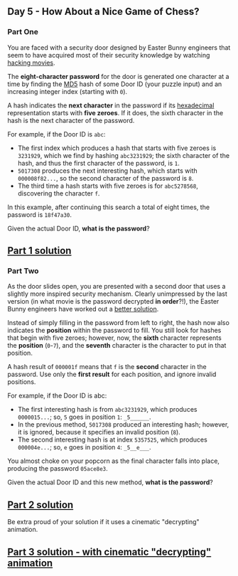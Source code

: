 ## Day 5 - How About a Nice Game of Chess?

### Part One

You are faced with a security door designed by Easter Bunny engineers that seem to have acquired
most of their security knowledge by watching [hacking movies][1].

The **eight-character password** for the door is generated one character at a time by finding
the [MD5][2] hash of some Door ID (your puzzle input) and an increasing integer index (starting
with `0`).

A hash indicates the **next character** in the password if its [hexadecimal][3] representation
starts with **five zeroes**. If it does, the sixth character in the hash is the next character
of the password.

For example, if the Door ID is `abc`:

 * The first index which produces a hash that starts with five zeroes is `3231929`, which we find
    by hashing `abc3231929`; the sixth character of the hash, and thus the first character of
    the password, is `1`.
 * `5017308` produces the next interesting hash, which starts with `000008f82...`, so the second
    character of the password is `8`.
 * The third time a hash starts with five zeroes is for `abc5278568`, discovering the character
    `f`.
 
In this example, after continuing this search a total of eight times, the password is `18f47a30`.

Given the actual Door ID, **what is the password**?

[Part 1 solution][4]
--------------------

### Part Two

As the door slides open, you are presented with a second door that uses a slightly more inspired
security mechanism. Clearly unimpressed by the last version (in what movie is the password
decrypted **in order**?!), the Easter Bunny engineers have worked out a [better solution][5].

Instead of simply filling in the password from left to right, the hash now also indicates the
**position** within the password to fill. You still look for hashes that begin with five zeroes;
however, now, the **sixth** character represents the **position** (`0`-`7`), and the **seventh**
character is the character to put in that position.

A hash result of `000001f` means that `f` is the **second** character in the password. Use only
the **first result** for each position, and ignore invalid positions.

For example, if the Door ID is abc:

 * The first interesting hash is from `abc3231929`, which produces `0000015...`; so, `5` goes in
    position `1`: `_5______`.
 * In the previous method, `5017308` produced an interesting hash; however, it is ignored, because
    it specifies an invalid position (`8`).
 * The second interesting hash is at index `5357525`, which produces `000004e...`; so, `e` goes
    in position `4`: `_5__e___`.
    
You almost choke on your popcorn as the final character falls into place, producing the password
`05ace8e3`.

Given the actual Door ID and this new method, **what is the password**?

[Part 2 solution][6]
--------------------

Be extra proud of your solution if it uses a cinematic "decrypting" animation.

[Part 3 solution - with cinematic "decrypting" animation][7]
------------------------------------------------------------


[1]: https://en.wikipedia.org/wiki/Hackers_(film)
[2]: https://en.wikipedia.org/wiki/MD5
[3]: https://en.wikipedia.org/wiki/Hexadecimal
[4]: part_1.py
[5]: https://www.youtube.com/watch?v=NHWjlCaIrQo&t=25
[6]: part_2.py
[7]: part_3.py
